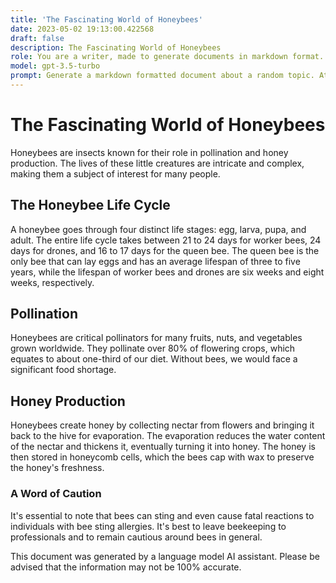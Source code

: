 ```yaml
---
title: 'The Fascinating World of Honeybees'
date: 2023-05-02 19:13:00.422568
draft: false
description: The Fascinating World of Honeybees
role: You are a writer, made to generate documents in markdown format. It is very important that all of the documents you generate are in valid markdown format.
model: gpt-3.5-turbo
prompt: Generate a markdown formatted document about a random topic. At the bottom, include a disclaimer explaining that the document was generated by you. The first line of the document should be the title. Make sure that the entire document is in proper markdown format, using a mix of various tags to make the document visually appealing.
---
```


# The Fascinating World of Honeybees

Honeybees are insects known for their role in pollination and honey production. The lives of these little creatures are intricate and complex, making them a subject of interest for many people.

## The Honeybee Life Cycle

A honeybee goes through four distinct life stages: egg, larva, pupa, and adult. The entire life cycle takes between 21 to 24 days for worker bees, 24 days for drones, and 16 to 17 days for the queen bee. The queen bee is the only bee that can lay eggs and has an average lifespan of three to five years, while the lifespan of worker bees and drones are six weeks and eight weeks, respectively.

## Pollination

Honeybees are critical pollinators for many fruits, nuts, and vegetables grown worldwide. They pollinate over 80% of flowering crops, which equates to about one-third of our diet. Without bees, we would face a significant food shortage.

## Honey Production

Honeybees create honey by collecting nectar from flowers and bringing it back to the hive for evaporation. The evaporation reduces the water content of the nectar and thickens it, eventually turning it into honey. The honey is then stored in honeycomb cells, which the bees cap with wax to preserve the honey's freshness.

### A Word of Caution

It's essential to note that bees can sting and even cause fatal reactions to individuals with bee sting allergies. It's best to leave beekeeping to professionals and to remain cautious around bees in general.

This document was generated by a language model AI assistant. Please be advised that the information may not be 100% accurate.